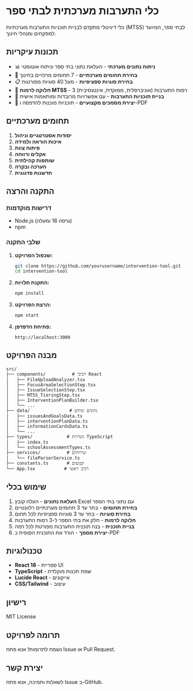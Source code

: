 # כלי התערבות מערכתית לבתי ספר

כלי דיגיטלי מתקדם לבניית תוכניות התערבות מערכתיות (MTSS) לבתי ספר, המיועד למפקחים ומנהלי חינוך.

## תכונות עיקריות

- 📊 **ניתוח נתונים מערכתי** - העלאת נתוני בתי ספר וניתוח אוטומטי
- 🎯 **בחירת תחומים מערכתיים** - 7 תחומים מרכזיים בחינוך
- 📋 **בחירת סוגיות ספציפיות** - מעל 40 סוגיות מפורטות
- 🏫 **חלוקה לרמות MTSS** - 3 רמות התערבות (אוניברסלית, ממוקדת, אינטנסיבית)
- 📝 **בניית תוכניות התערבות** - עם אפשרויות מרובדות ומותאמות אישית
- 📄 **יצירת מסמכים מקצועיים** - תוכניות מוכנות להדפסה ו-PDF

## תחומים מערכתיים

1. **יסודות אסטרטגיים וניהול**
2. **איכות הוראה ולמידה**
3. **פיתוח צוות**
4. **אקלים ורווחה**
5. **שותפות קהילתית**
6. **הערכה ובקרה**
7. **חדשנות פדגוגית**

## התקנה והרצה

### דרישות מוקדמות
- Node.js (גרסה 16 ומעלה)
- npm

### שלבי התקנה

1. **שכפול הפרויקט:**
   ```bash
   git clone https://github.com/yourusername/intervention-tool.git
   cd intervention-tool
   ```

2. **התקנת תלויות:**
   ```bash
   npm install
   ```

3. **הרצת הפרויקט:**
   ```bash
   npm start
   ```

4. **פתיחת הדפדפן:**
   ```
   http://localhost:3000
   ```

## מבנה הפרויקט

```
src/
├── components/          # רכיבי React
│   ├── FileUploadAnalyzer.tsx
│   ├── FocusAreaSelectionStep.tsx
│   ├── IssueSelectionStep.tsx
│   ├── MTSS_TieringStep.tsx
│   ├── InterventionPlanBuilder.tsx
│   └── ...
├── data/               # נתונים ומידע
│   ├── issuesAndGoalsData.ts
│   ├── interventionPlanData.ts
│   ├── informationCardsData.ts
│   └── ...
├── types/             # הגדרות TypeScript
│   ├── index.ts
│   └── schoolAssessmentTypes.ts
├── services/          # שירותים
│   └── fileParserService.ts
├── constants.ts       # קבועים
└── App.tsx           # רכיב ראשי
```

## שימוש בכלי

1. **העלאת נתונים** - העלה קובץ Excel עם נתוני בתי הספר
2. **בחירת תחומים** - בחר עד 3 תחומים מערכתיים רלוונטיים
3. **בחירת סוגיות** - בחר עד 3 סוגיות ספציפיות לכל תחום
4. **חלוקה לרמות** - חלק את בתי הספר ל-3 רמות התערבות
5. **בניית תוכנית** - בנה תוכנית התערבות מפורטת לכל רמה
6. **יצירת מסמך** - הורד את התוכנית הסופית כ-PDF

## טכנולוגיות

- **React 18** - ספריית UI
- **TypeScript** - שפת תכנות מוקלדת
- **Lucide React** - אייקונים
- **CSS/Tailwind** - עיצוב

## רישיון

MIT License

## תרומה לפרויקט

נשמח לתרומות! אנא פתח Issue או Pull Request.

## יצירת קשר

לשאלות ותמיכה, אנא פתח Issue ב-GitHub.
